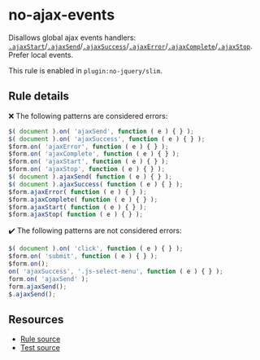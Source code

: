 # no-ajax-events

Disallows global ajax events handlers: [`.ajaxStart`](https://api.jquery.com/ajaxStart/)/[`.ajaxSend`](https://api.jquery.com/ajaxSend/)/[`.ajaxSuccess`](https://api.jquery.com/ajaxSuccess/)/[`.ajaxError`](https://api.jquery.com/ajaxError/)/[`.ajaxComplete`](https://api.jquery.com/ajaxComplete/)/[`.ajaxStop`](https://api.jquery.com/ajaxStop/). Prefer local events.

This rule is enabled in `plugin:no-jquery/slim`.

## Rule details

❌ The following patterns are considered errors:
```js
$( document ).on( 'ajaxSend', function ( e ) { } );
$( document ).on( 'ajaxSuccess', function ( e ) { } );
$form.on( 'ajaxError', function ( e ) { } );
$form.on( 'ajaxComplete', function ( e ) { } );
$form.on( 'ajaxStart', function ( e ) { } );
$form.on( 'ajaxStop', function ( e ) { } );
$( document ).ajaxSend( function ( e ) { } );
$( document ).ajaxSuccess( function ( e ) { } );
$form.ajaxError( function ( e ) { } );
$form.ajaxComplete( function ( e ) { } );
$form.ajaxStart( function ( e ) { } );
$form.ajaxStop( function ( e ) { } );
```

✔️ The following patterns are not considered errors:
```js
$( document ).on( 'click', function ( e ) { } );
$form.on( 'submit', function ( e ) { } );
$form.on();
on( 'ajaxSuccess', '.js-select-menu', function ( e ) { } );
form.on( 'ajaxSend' );
form.ajaxSend();
$.ajaxSend();
```

## Resources

* [Rule source](/src/rules/no-ajax-events.js)
* [Test source](/src/tests/no-ajax-events.js)
